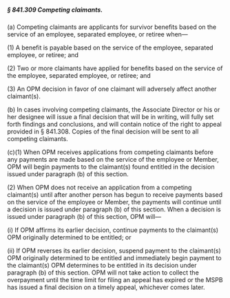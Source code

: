 ##### § 841.309 Competing claimants. #####

(a) Competing claimants are applicants for survivor benefits based on the service of an employee, separated employee, or retiree when—

(1) A benefit is payable based on the service of the employee, separated employee, or retiree; and

(2) Two or more claimants have applied for benefits based on the service of the employee, separated employee, or retiree; and

(3) An OPM decision in favor of one claimant will adversely affect another claimant(s).

(b) In cases involving competing claimants, the Associate Director or his or her designee will issue a final decision that will be in writing, will fully set forth findings and conclusions, and will contain notice of the right to appeal provided in § 841.308. Copies of the final decision will be sent to all competing claimants.

(c)(1) When OPM receives applications from competing claimants before any payments are made based on the service of the employee or Member, OPM will begin payments to the claimant(s) found entitled in the decision issued under paragraph (b) of this section.

(2) When OPM does not receive an application from a competing claimant(s) until after another person has begun to receive payments based on the service of the employee or Member, the payments will continue until a decision is issued under paragraph (b) of this section. When a decision is issued under paragraph (b) of this section, OPM will—

(i) If OPM affirms its earlier decision, continue payments to the claimant(s) OPM originally determined to be entitled; or

(ii) If OPM reverses its earlier decision, suspend payment to the claimant(s) OPM originally determined to be entitled and immediately begin payment to the claimant(s) OPM determines to be entitled in its decision under paragraph (b) of this section. OPM will not take action to collect the overpayment until the time limit for filing an appeal has expired or the MSPB has issued a final decision on a timely appeal, whichever comes later.